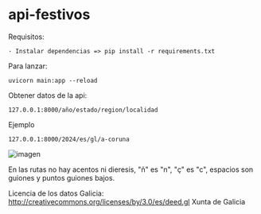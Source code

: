 # api-festivos

Requisitos:

    · Instalar dependencias => pip install -r requirements.txt

Para lanzar:

    uvicorn main:app --reload

Obtener datos de la api:

    127.0.0.1:8000/año/estado/region/localidad

Ejemplo

    127.0.0.1:8000/2024/es/gl/a-coruna

![imagen](https://github.com/pcastelovigo/api-festivos/assets/20586382/e0a4b21d-67be-4000-9c62-5c9737efa709)


En las rutas no hay acentos ni dieresis, "ñ" es "n", "ç" es "c", espacios son guiones y puntos guiones bajos.

Licencia de los datos Galicia: http://creativecommons.org/licenses/by/3.0/es/deed.gl Xunta de Galicia

